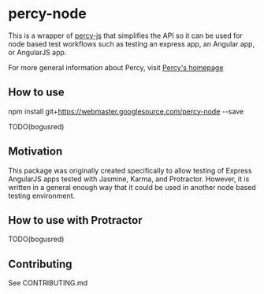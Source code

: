 
# percy-node

This is a wrapper of [percy-js](https://github.com/percy/percy-js) that simplifies the API so it can be used for node based test workflows such as testing an express app, an Angular app, or AngularJS app.

For more general information about Percy, visit [Percy's homepage](https://percy.io/)

## How to use

npm install
  git+https://webmaster.googlesource.com/percy-node
 --save

TODO(bogusred)

## Motivation
This package was originally created specifically to allow testing of Express AngularJS apps tested with Jasmine, Karma, and Protractor. However, it is written in a general enough way that it could be used in another node based testing environment.


## How to use with Protractor
TODO(bogusred)

## Contributing
See CONTRIBUTING.md
